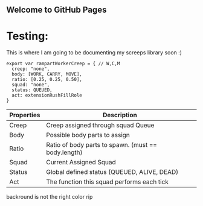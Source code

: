 <link href="{{ 'bootstrap.min.css' }}" rel="stylesheet">

## Welcome to GitHub Pages

# Testing:

This is where I am going to be documenting my screeps library soon :)

```JS
export var rampartWorkerCreep = { // W,C,M
  creep: "none",
  body: [WORK, CARRY, MOVE],
  ratio: [0.25, 0.25, 0.50],
  squad: "none",
  status: QUEUED,
  act: extensionRushFillRole
}
```

| Properties | Description                                         |
|------------|-----------------------------------------------------|
| Creep      | Creep assigned through squad Queue                  |
| Body       | Possible body parts to assign                       |
| Ratio      | Ratio of body parts to spawn. (must == body.length) |
| Squad      | Current Assigned Squad                              |
| Status     | Global defined status (QUEUED, ALIVE, DEAD)         |
| Act        | The function this squad performs each tick          |

backround is not the right color rip
